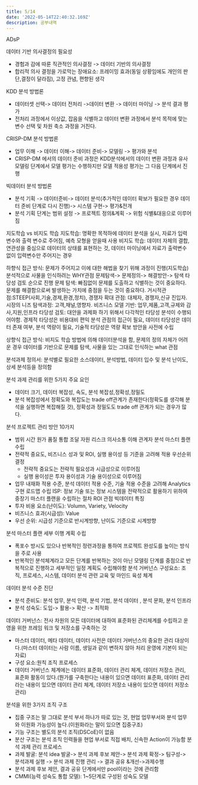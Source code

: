 ```yaml
---
title: 5/14
date: '2022-05-14T22:40:32.169Z'
description: 공부내역
---
```


ADsP

데이터 기반 의사결정의 필요성

-   경험과 감에 따룬 직관적인 의사결정 -> 데이터 기반의 의사결정
-   합리적 의사 결정을 가로막는 장애요소: 프레이밍 효과(동일 상황임에도 개인의 판단,결정이 달라짐), 고정 관념, 편향된 생각

KDD 분석 방법론

-   데이터셋 선택-> 데이터 전처리 ->데이터 변환 -> 데이터 마이닝 -> 분석 결과 평가
-   전처리 과정에서 이상값, 잡음을 식별하고 데이터 변환 과정에서 분석 목적에 맞는 변수 선택 및 차원 축소 과정을 거친다.

CRISP-DM 분석 방법론

-   업무 이해 -> 데이터 이해-> 데이터 준비-> 모델링 -> 평가와 분석
-   CRISP-DM 에서의 데이터 준비 과정은 KDD분석에서의 데이터 변환 과정과 유사 모델링 단계에서 모델 평가는 수행하지만 모델 적용성 평가는 그 다음 단계에서 진행

빅데이터 분석 방법론

-   분석 기획 -> 데이터준비-> 데이터 분석(추가적인 데이터 확보가 필요한 경우 데이터 준비 단계로 다시 진행)-> 시스템 구현-> 평가&전개
-   분석 기획 단계는 범위 설정 -> 프로젝트 정의&계획 -> 위험 식별&대응으로 이루어짐

지도학습 vs 비지도 학습
지도학습: 명확한 목적하에 데이터 분석을 실시, 자료가 입력 변수와 출력 변수로 주어짐, 예측 모형을 얻을때 사용
비지도 학습: 데이터 자체의 결합, 연관성을 중심으로 데이터의 상태를 표현하는 것, 데이터 마이닝에서 자료가 출력변수 없이 입력변수만 주어지는 경우

하향식 접근 방식: 문제가 주어지고 이에 대한 해법을 찾기 위해 과정이 진행(지도학습) 분석적으로 사물을 인식하려는 WHY관점 문제탐색-> 문제정의-> 해결방안-> 탐색 타당성 검토 순으로 진행
문제 탐색: 빠짐없이 문제를 도출하고 식별하는 것이 중요하다. 문제를 해결함으로써 발생하는 가치에 중점을 두는 것이 중요하다. 거시적관점:STEEP(사회,기술,경제,환경,정치), 경쟁자 확대 관점: 대체자, 경쟁자,신규 진입자. 시장의 니즈 탐색과정: 고객,채널,영향자. 비즈니스 모델 기반: 업무,제품,고객,규제와 감사,지원,인프라
타당성 검토: 대안을 과제화 하기 위해서 다각적인 타당성 분석이 수행되어야함. 경제적 타당성은 비용대비 편익 분석 관점의 접근이 필요, 데이터 타당성은 데이터 존재 여부, 분석 역량이 필요, 기술적 타당성은 역량 확보 방안을 사전에 수립

상향식 접근 방식: 비지도 학습 방법에 의해 데이터분석을 함, 문제의 정의 자체가 어려운 경우 데이터를 기반으로 문제를 탐색, 사물을 있는 그대로 인식하는 what 관점

분석과제 정의서: 분석별로 필요한 소스데이터, 분석방법, 데이터 입수 및 분석 난이도, 상세 분석등을 정의함

분석 과제 관리를 위한 5가지 주요 요인

-   데이터 크기, 데이터 복잡성, 속도, 분석 복잡성,정확성,정밀도
-   분석 복잡성에서 정확도와 복잡도는 trade off관계가 존재한다(정확도를 생각해 분석을 실행하면 복잡해질 것), 정확성과 정밀도도 trade off 관계가 되는 경우가 많다.

분석 프로젝트 관리 방안 10가지

-   범위 시간 원가 품질 통합 조달 자원 리스크 의사소통 이해 관계자
    분석 마스터 플랜 수립
-   전략적 중요도, 비즈니스 성과 및 ROI, 실행 용이성 등 기준을 고려해 적용 우선순위 결정
    -   전략적 중요도는 전략적 필요성과 시급성으로 이루어짐
    -   실행 용이성은 투자 용이성과 기술 용이성으로 이루어짐
-   업무 내재화 적용 수준, 분석 데이터 적용 수준, 기술 적용 수준을 고려해 Analytics 구현 로드맵 수립
    ISP: 정보 기술 또는 정보 시스템을 전략적으로 활용하기 위하여 중장기 마스터 플랜을 수립하는 절차
    ROI 관점 빅데이터 특징
-   투자 비용 요소(난이도): Volumn, Variety, Velocity
-   비즈니스 효과(시급성): Value
-   우선 순위: 시급성 기준으로 반시계방향, 난이도 기준으로 시계방향

분석 마스터 플랜 세부 이행 계획 수립

-   폭포수 방시도 있으나 반복적인 정련과정을 통하여 프로젝트 완성도를 높이는 방식을 주로 사용
-   반복적인 분석체계라고 모든 단계를 반복하는 것이 아닌 모델링 단계를 중점으로 반복적으로 진행하고 세부적인 일정 계획도 수립해야함
    분석 거버넌스 구성요소: 조직, 프로세스, 시스템, 데이터 분석 관련 교육 및 마인드 육성 체계

데이터 분석 수준 진단

-   분석 준비도: 분석 업무, 분석 인력, 분석 기법, 분석 데이터 , 분석 문화, 분석 인프라
-   분석 성숙도: 도입-> 활용-> 확산 -> 최적화

데이터 거버넌스: 전사 차원의 모든 데이터에 대하여 표준화된 관리체계를 수립하고 운영을 위한 프레임 워크 및 저장소를 구축하는 것

-   마스터 데이터, 메타 데이터, 데이터 사전은 데이터 거버넌스의 중요한 관리 대상이다.(마스터 데이터는 사람 이름, 생일과 같이 변하지 않아 처리 운영에 기본이 되는 자료)
-   구성 요소:원칙 조직 프로세스
-   데이터 거버넌스 체계에는 데이터 표준화, 데이터 관리 체계, 데이터 저장소 관리, 표준화 활동이 있다.(뭔가를 구축한다는 내용이 있으면 데이터 표준화, 데이터 관리라는 내용이 있으면 데이터 관리 체계, 데이터 저장소 내용이 있으면 데이터 저장소 관리)

분석을 위한 3가지 조직 구조

-   집중 구조는 말 그대로 분석 부서 하나가 따로 있는 것, 현업 업무부서와 분석 업무와 이원화 가능성이 높다.(이원화라는 말이 있으면 집중구조)
-   기능 구조는 별도의 분석 조직(DSCoE)이 없음
-   분산 구조는 분석 조직 인력들을 현업 부서로 직접 배치, 신속한 Action이 가능함
    분석 과제 관리 프로세스
-   과제 발굴: 분석 idea 발굴-> 분석 과제 후보 제안-> 분석 과제 확정-> 팀구성-> 분석과제 실행 -> 분석 과제 진행 관리 -> 결과 공유 &개선->과제수행
-   분석 과제 후보 제안, 결과 공유 단계에서만 pool이라는 것에 관리함
-   CMMI(능력 성숙도 통합 모델): 1~5단계로 구성된 성숙도 모델
